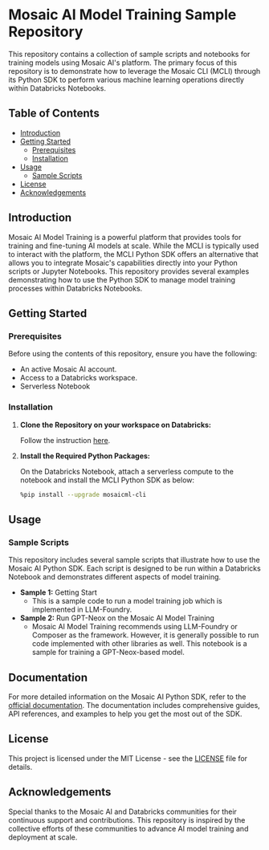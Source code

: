 # Mosaic AI Model Training Sample Repository

This repository contains a collection of sample scripts and notebooks for training models using Mosaic AI's platform. The primary focus of this repository is to demonstrate how to leverage the Mosaic CLI (MCLI) through its Python SDK to perform various machine learning operations directly within Databricks Notebooks.

## Table of Contents

- [Introduction](#introduction)
- [Getting Started](#getting-started)
  - [Prerequisites](#prerequisites)
  - [Installation](#installation)
- [Usage](#usage)
  - [Sample Scripts](#sample-scripts)
- [License](#license)
- [Acknowledgements](#acknowledgements)

## Introduction

Mosaic AI Model Training is a powerful platform that provides tools for training and fine-tuning AI models at scale. While the MCLI is typically used to interact with the platform, the MCLI Python SDK offers an alternative that allows you to integrate Mosaic's capabilities directly into your Python scripts or Jupyter Notebooks. This repository provides several examples demonstrating how to use the Python SDK to manage model training processes within Databricks Notebooks.

## Getting Started

### Prerequisites

Before using the contents of this repository, ensure you have the following:

- An active Mosaic AI account.
- Access to a Databricks workspace.
- Serverless Notebook

### Installation

1. **Clone the Repository on your workspace on Databricks:**

   Follow the instruction [here](https://docs.databricks.com/en/repos/git-operations-with-repos.html).

2. **Install the Required Python Packages:**

   On the Databricks Notebook, attach a serverless compute to the notebook and install the MCLI Python SDK as below:

   ```bash
   %pip install --upgrade mosaicml-cli
   ```

## Usage

### Sample Scripts

This repository includes several sample scripts that illustrate how to use the Mosaic AI Python SDK. Each script is designed to be run within a Databricks Notebook and demonstrates different aspects of model training.

- **Sample 1:** Getting Start
  - This is a sample code to run a model training job which is implemented in LLM-Foundry.
- **Sample 2:** Run GPT-Neox on the Mosaic AI Model Training
  - Mosaic AI Model Training recommends using LLM-Foundry or Composer as the framework. However, it is generally possible to run code implemented with other libraries as well. This notebook is a sample for training a GPT-Neox-based model.

## Documentation

For more detailed information on the Mosaic AI Python SDK, refer to the [official documentation](https://docs.mosaicml.com). The documentation includes comprehensive guides, API references, and examples to help you get the most out of the SDK.

## License

This project is licensed under the MIT License - see the [LICENSE](LICENSE) file for details.

## Acknowledgements

Special thanks to the Mosaic AI and Databricks communities for their continuous support and contributions. This repository is inspired by the collective efforts of these communities to advance AI model training and deployment at scale.


